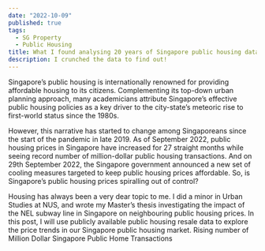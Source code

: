 ```yaml
---
date: "2022-10-09"
published: true
tags:
  - SG Property
  - Public Housing
title: What I found analysing 20 years of Singapore public housing data in 2022
description: I crunched the data to find out!  
---
```


Singapore’s public housing is internationally renowned for providing affordable housing to its citizens. Complementing its top-down urban planning approach, many academicians attribute Singapore’s effective public housing policies as a key driver to the city-state’s meteoric rise to first-world status since the 1980s.

However, this narrative has started to change among Singaporeans since the start of the pandemic in late 2019. As of September 2022, public housing prices in Singapore have increased for 27 straight months while seeing record number of million-dollar public housing transactions. And on 29th September 2022, the Singapore government announced a new set of cooling measures targeted to keep public housing prices affordable. So, is Singapore’s public housing prices spiralling out of control?

Housing has always been a very dear topic to me. I did a minor in Urban Studies at NUS, and wrote my Master’s thesis investigating the impact of the NEL subway line in Singapore on neighbouring public housing prices. In this post, I will use publicly available public housing resale data to explore the price trends in our Singapore public housing market.
Rising number of Million Dollar Singapore Public Home Transactions
